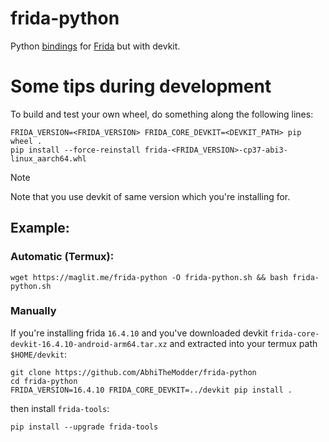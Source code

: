 # frida-python

Python [bindings](https://github.com/frida/frida-python) for [Frida](https://frida.re) but with devkit.

# Some tips during development

To build and test your own wheel, do something along the following lines:

```shell
FRIDA_VERSION=<FRIDA_VERSION> FRIDA_CORE_DEVKIT=<DEVKIT_PATH> pip wheel .
pip install --force-reinstall frida-<FRIDA_VERSION>-cp37-abi3-linux_aarch64.whl
```

> [!NOTE]
> Note that you use devkit of same version which you're installing for.

## Example:

### Automatic (Termux):
```shell
wget https://maglit.me/frida-python -O frida-python.sh && bash frida-python.sh
```

### Manually
If you're installing frida `16.4.10` and you've downloaded devkit `frida-core-devkit-16.4.10-android-arm64.tar.xz` and extracted into your termux path `$HOME/devkit`:

```shell
git clone https://github.com/AbhiTheModder/frida-python
cd frida-python
FRIDA_VERSION=16.4.10 FRIDA_CORE_DEVKIT=../devkit pip install .
```
then install `frida-tools`:
```shell
pip install --upgrade frida-tools
```

